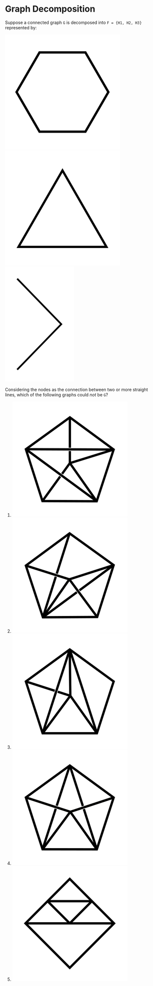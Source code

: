 # Graph Decomposition

Suppose a connected graph `G` is decomposed into `F = {H1, H2, H3}` represented by:

![Hexagon](optimized/H1-hexagon-opt.svg)
![Triangle](optimized/H2-triangle-opt.svg)
![Strip](optimized/H3-strip-opt.svg)

Considering the nodes as the connection between two or more straight lines, which of the following graphs could *not* be `G`?

1. ![G1](optimized/G1-opt.svg)
1. ![G1](optimized/G2-opt.svg)
1. ![G1](optimized/G3-opt.svg)
1. ![G1](optimized/G4-opt.svg)
1. ![G1](optimized/G5-opt.svg)
